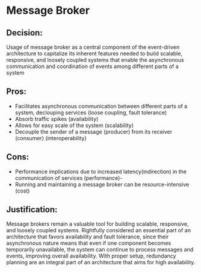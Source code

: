 # Message Broker

## Decision:

Usage of message broker as a central component of the event-driven architecture to capitalize its inherent 
features needed to build scalable, responsive, and loosely coupled systems that enable the asynchronous communication 
and coordination of events among different parts of a system

## Pros:

- Facilitates asynchronous communication between different parts of a system, declouping services (loose coupling, fault tolerance)
- Absorb traffic spikes (availability)
- Allows for easy scale of the system (scalability)
- Decouple the sender of a message (producer) from its receiver (consumer) (interoperability)

## Cons:

- Performance implications due to increased latency(indirection) in the communication of services (performance)- 
- Running and maintaining a message broker can be resource-intensive (cost)

## Justification:

Message brokers remain a valuable tool for building scalable, responsive, and loosely coupled systems. 
Rightfully considered an essential part of an architecture that favors availability and fault tolerance, since
their asynchronous nature means that even if one component becomes temporarily unavailable, the system can continue 
to process messages and events, improving overall availability.
With proper setup, redundancy planning are an integral part of an architecture that aims for high availability.